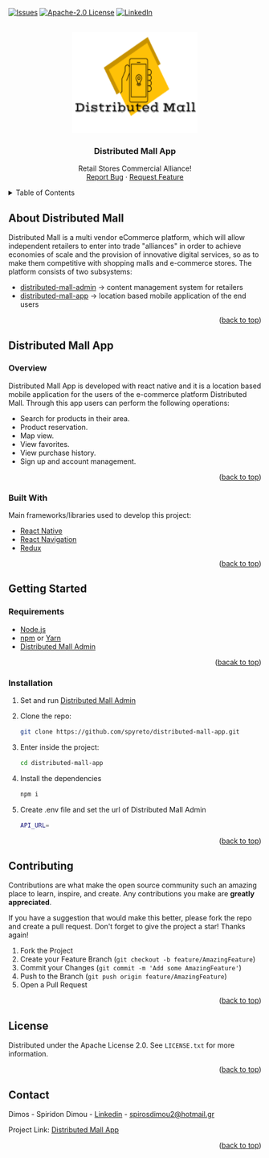 
<div id="top"></div>
<!-- Distributed Mall admin inteface -->

[![Issues][issues-shield]][issues-url]
[![Apache-2.0 License][license-shield]][license-url]
[![LinkedIn][linkedin-shield]][linkedin-url]

<!-- PROJECT LOGO -->
<br />
<div align="center">
  <a href="https://github.com/spyreto">
    <img src="logo.png" alt="Logo" width="250" height="200">
  </a>

  <h3 align="center">Distributed Mall App</h3>

  <p align="center">
    Retail Stores Commercial Alliance!
    <br />
    <a href="https://github.com/spyreto/distributed-mall-app/issues">Report Bug</a>
    ·
    <a href="https://github.com/spyreto/distributed-mall-app/issues">Request Feature</a>
  </p>
</div>



<!-- TABLE OF CONTENTS -->
<details>
    <summary>Table of Contents</summary>
    <ol>
        <li>
            <a href="#about-the-project">About Distributed Mall</a>
        </li>
        <li>
            <a href="#distributed-mall-app">Distributed Mall Admin</a>
            <ul>
                <li><a href="#overview">Overview</a></li>
                <li><a href="#built-with">Built With</a></li>
            </ul>
        </li>
        <li>
            <a href="#getting-started">Getting Started</a>
            <ul>
                <li><a href="#requirements">Requirements</a></li>
                <li><a href="#installation">Installation</a></li>
            </ul>
        </li>
        <li><a href="#contributing">Contributing</a></li>
        <li><a href="#license">License</a></li>
        <li><a href="#contact">Contact</a></li>
    </ol>
</details>


<!-- ABOUT THE DISTRIBUTED MALL -->
## About Distributed Mall

Distributed Mall is a multi vendor eCommerce platform, which will allow independent retailers to enter into trade "alliances" in order to achieve economies of scale and the provision of innovative digital services, so as to make them competitive with shopping malls and e-commerce stores. Τhe platform consists of two subsystems:

* <a href="https://github.com/spyreto/distributed-mall-admin">distributed-mall-admin</a> &rarr; content management system for retailers  
* <a href="https://github.com/spyreto/distributed-mall-app">distributed-mall-app</a> &rarr; location based mobile application of the end users

<p align="right">(<a href="#top">back to top</a>)</p>


## Distributed Mall App

### Overview

Distributed Mall App is developed with react native and it is a location based mobile application for the users of the e-commerce platform Distributed Mall. Through this app users can perform the following  operations:

* Search for products in their area.
* Product reservation.
* Map view.
* View favorites.
* View purchase history.
* Sign up and account management.


<p align="right">(<a href="#top">back to top</a>)</p>


### Built With

Main frameworks/libraries used to develop this project:

* [React Native](https://reactnative.dev/)
* [React Navigation](https://reactnavigation.org/)
* [Redux](https://redux.js.org/)

<p align="right">(<a href="#top">back to top</a>)</p>


<!-- GETTING STARTED -->

## Getting Started

### Requirements

*  [Node.js](https://nodejs.org/en/)
*  [npm](https://www.npmjs.com/) or [Yarn](https://yarnpkg.com/)
*  [Distributed Mall Admin](https://github.com/spyreto/distributed-mall-admin)

<p align="right">(<a href="#top">bacak to top</a>)</p>


### Installation

1. Set and run [Distributed Mall Admin](https://github.com/spyreto/distributed-mall-admin)

2. Clone the repo:
   ```sh
   git clone https://github.com/spyreto/distributed-mall-app.git
   ```
   
3.	Enter inside the project:
    ```sh
    cd distributed-mall-app
    ```

4.	Install the dependencies
    ```sh
    npm i
    ```

5.	Create .env file and set the url of Distributed Mall Admin
    ```sh
    API_URL=
    ```

<p align="right">(<a href="#top">back to top</a>)</p>



<!-- CONTRIBUTING -->
## Contributing

Contributions are what make the open source community such an amazing place to learn, inspire, and create. Any contributions you make are **greatly appreciated**.

If you have a suggestion that would make this better, please fork the repo and create a pull request.
Don't forget to give the project a star! Thanks again!

1. Fork the Project
2. Create your Feature Branch (`git checkout -b feature/AmazingFeature`)
3. Commit your Changes (`git commit -m 'Add some AmazingFeature'`)
4. Push to the Branch (`git push origin feature/AmazingFeature`)
5. Open a Pull Request

<p align="right">(<a href="#top">back to top</a>)</p>


<!-- LICENSE -->
## License

Distributed under the Apache License 2.0. See `LICENSE.txt` for more information.

<p align="right">(<a href="#top">back to top</a>)</p>


<!-- CONTACT -->
## Contact

Dimos - Spiridon Dimou - [Linkedin](https://www.linkedin.com/in/spiridon-dimou-2aa98216b) - spirosdimou2@hotmail.gr

Project Link: [Distributed Mall App](https://github.com/spyreto/distributed-mall-app)

<p align="right">(<a href="#top">back to top</a>)</p>


<!-- MARKDOWN LINKS & IMAGES -->
<!-- https://www.markdownguide.org/basic-syntax/#reference-style-links -->
[issues-shield]:https://img.shields.io/github/issues/spyreto/distributed-mall-app?style=flat-square
[issues-url]: https://github.com/spyreto/distributed-mall-app/issues
[license-shield]: https://img.shields.io/github/license/spyreto/distributed-mall-admin?style=flat-square
[license-url]: https://github.com/spyreto/distributed-mall-app/blob/main/LICENSE
[linkedin-shield]: https://img.shields.io/badge/-LinkedIn-black.svg?style=flat-square&logo=linkedin&colorB=555
[linkedin-url]: https://www.linkedin.com/in/spiridon-dimou-2aa98216b/
[app-screenshot]: app-screenshots/search.png
